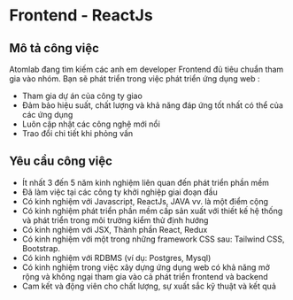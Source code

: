 # Frontend - ReactJs

Mô tả công việc
---------------

Atomlab đang tìm kiếm các anh em developer Frontend đủ tiêu chuẩn tham gia vào nhóm. Bạn sẽ phát triển trong việc phát triển ứng dụng web :
-   Tham gia dự án của công ty giao
-   Đảm bảo hiệu suất, chất lượng và khả năng đáp ứng tốt nhất có thể của các ứng dụng
-   Luôn cập nhật các công nghệ mới nổi
-   Trao đổi chi tiết khi phỏng vấn

Yêu cầu công việc
-----------------

- Ít nhất 3 đến 5 năm kinh nghiệm liên quan đến phát triển phần mềm
- Đã làm việc tại các công ty khởi nghiệp giai đoạn đầu
- Có kinh nghiệm với Javascript, ReactJs, JAVA vv. là một điểm cộng
- Có kinh nghiệm phát triển phần mềm cấp sản xuất với thiết kế hệ thống và phát triển trong môi trường kiểm thử định hướng
- Có kinh nghiệm với JSX, Thành phần React, Redux
- Có kinh nghiệm với một trong những framework CSS sau: Tailwind CSS, Bootstrap.
- Có kinh nghiệm với RDBMS (ví dụ: Postgres, Mysql)
- Có kinh nghiệm trong việc xây dựng ứng dụng web có khả năng mở rộng và không ngại tham gia vào cả phát triển frontend và backend
- Cam kết và động viên cho chất lượng, sự xuất sắc kỹ thuật và kết quả
